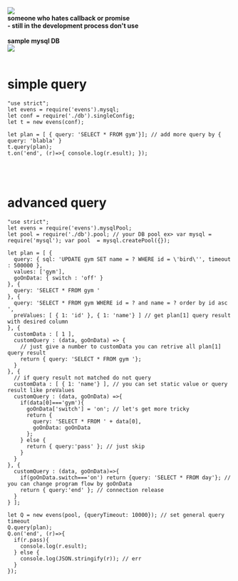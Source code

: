 <img src="http://postfiles5.naver.net/MjAxNzAzMTVfMjMz/MDAxNDg5NTY4NjY0OTEw.NW1l-5VOppvl5pdxBfUnBJGv5bmnM7NM6sPoUr4fNQwg.c44oVld7u1gitW1YDpk-B9qGKrTKlkqSrfkjGpQyllYg.PNG.synth9/ev.PNG?type=w2"></img>
<br><b>someone who hates callback or promise</b>
<br><b> - still in the development process don't use </b>
<br><br>
<b>sample mysql DB</b>
<br>
<img src="http://postfiles12.naver.net/MjAxNzAzMjJfNSAg/MDAxNDkwMTUwODY4MTQ4.Z5KxDrrNyRgB42XJMAkGEPAT88DD8nWrhaHgWWQdNQsg.g9mqlU1JUriax-jNoBElUIfiyVRiXgVSz7V0uj9dmU4g.PNG.synth9/dd.PNG?type=w2"></img>
<br><br>

# simple query
```
"use strict";
let evens = require('evens').mysql;
let conf = require('./db').singleConfig;
let t = new evens(conf);

let plan = [ { query: 'SELECT * FROM gym'}]; // add more query by { query: 'blabla' }
t.query(plan);
t.on('end', (r)=>{ console.log(r.esult); });
```
<br><br>

# advanced query
```
"use strict";
let evens = require('evens').mysqlPool;
let pool = require('./db').pool; // your DB pool ex> var mysql = require('mysql'); var pool  = mysql.createPool({});

let plan = [ {
  query: { sql: 'UPDATE gym SET name = ? WHERE id = \'bird\'', timeout : 500000 },
  values: ['gym'],
  goOnData: { switch : 'off' }
}, {
  query: 'SELECT * FROM gym '
}, {
  query: 'SELECT * FROM gym WHERE id = ? and name = ? order by id asc ',
  preValues: [ { 1: 'id' }, { 1: 'name'} ] // get plan[1] query result with desired column
}, {
  customData : [ 1 ],
  customQuery : (data, goOnData) => {
    // just give a number to customData you can retrive all plan[1] query result 
    return { query: 'SELECT * FROM gym '};
  }
}, {
  // if query result not matched do not query
  customData : [ { 1: 'name'} ], // you can set static value or query result like preValues
  customQuery : (data, goOnData) =>{
    if(data[0]==='gym'){
      goOnData['switch'] = 'on'; // let's get more tricky
      return {
        query: 'SELECT * FROM ' + data[0],
        goOnData: goOnData 
      };
    } else {
      return { query:'pass' }; // just skip
    }
  }
}, {
  customQuery : (data, goOnData)=>{
    if(goOnData.switch==='on') return {query: 'SELECT * FROM day'}; // you can change program flow by goOnData
    return { query:'end' }; // connection release
  }
} ];

let Q = new evens(pool, {queryTimeout: 10000}); // set general query timeout
Q.query(plan);
Q.on('end', (r)=>{
  if(r.pass){
    console.log(r.esult);    
  } else {
    console.log(JSON.stringify(r)); // err
  }
});
```
